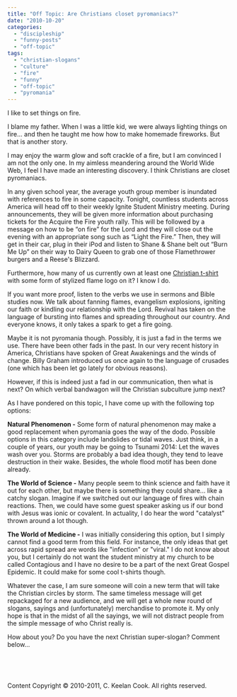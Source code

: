 ```yaml
---
title: "Off Topic: Are Christians closet pyromaniacs?"
date: "2010-10-20"
categories: 
  - "discipleship"
  - "funny-posts"
  - "off-topic"
tags: 
  - "christian-slogans"
  - "culture"
  - "fire"
  - "funny"
  - "off-topic"
  - "pyromania"
---
```


I like to set things on fire.

I blame my father. When I was a little kid, we were always lighting things on fire... and then he taught me how how to make homemade fireworks. But that is another story.

I may enjoy the warm glow and soft crackle of a fire, but I am convinced I am not the only one. In my aimless meandering around the World Wide Web, I feel I have made an interesting discovery. I think Christians are closet pyromaniacs.

In any given school year, the average youth group member is inundated with references to fire in some capacity. Tonight, countless students across America will head off to their weekly Ignite Student Ministry meeting. During announcements, they will be given more information about purchasing tickets for the Acquire the Fire youth rally. This will be followed by a message on how to be “on fire” for the Lord and they will close out the evening with an appropriate song such as “Light the Fire.” Then, they will get in their car, plug in their iPod and listen to Shane & Shane belt out “Burn Me Up” on their way to Dairy Queen to grab one of those Flamethrower burgers and a Reese's Blizzard.

Furthermore, how many of us currently own at least one [Christian t-shirt](http://blog.keelancook.com/2011/06/heres-to-you-christian-t-shirts/ "Here’s to you: Christian t-shirts") with some form of stylized flame logo on it? I know I do.

If you want more proof, listen to the verbs we use in sermons and Bible studies now. We talk about fanning flames, evangelism explosions, igniting our faith or kindling our relationship with the Lord. Revival has taken on the language of bursting into flames and spreading throughout our country. And everyone knows, it only takes a spark to get a fire going.

Maybe it is not pyromania though. Possibly, it is just a fad in the terms we use. There have been other fads in the past. In our very recent history in America, Christians have spoken of Great Awakenings and the winds of change. Billy Graham introduced us once again to the language of crusades (one which has been let go lately for obvious reasons).

However, if this is indeed just a fad in our communication, then what is next? On which verbal bandwagon will the Christian subculture jump next?

As I have pondered on this topic, I have come up with the following top options:

**Natural Phenomenon -** Some form of natural phenomenon may make a good replacement when pyromania goes the way of the dodo. Possible options in this category include landslides or tidal waves. Just think, in a couple of years, our youth may be going to Tsunami 2014: Let the waves wash over you. Storms are probably a bad idea though, they tend to leave destruction in their wake. Besides, the whole flood motif has been done already.

**The World of Science -** Many people seem to think science and faith have it out for each other, but maybe there is something they could share... like a catchy slogan. Imagine if we switched out our language of fires with chain reactions. Then, we could have some guest speaker asking us if our bond with Jesus was ionic or covalent. In actuality, I do hear the word "catalyst" thrown around a lot though.

**The World of Medicine -** I was initially considering this option, but I simply cannot find a good term from this field. For instance, the only ideas that get across rapid spread are words like "infection" or "viral." I do not know about you, but I certainly do not want the student ministry at my church to be called Contagious and I have no desire to be a part of the next Great Gospel Epidemic. It could make for some cool t-shirts though.

Whatever the case, I am sure someone will coin a new term that will take the Christian circles by storm. The same timeless message will get repackaged for a new audience, and we will get a whole new round of slogans, sayings and (unfortunately) merchandise to promote it. My only hope is that in the midst of all the sayings, we will not distract people from the simple message of who Christ really is.

How about you? Do you have the next Christian super-slogan? Comment below...

 

 

Content Copyright © 2010-2011, C. Keelan Cook. All rights reserved.
